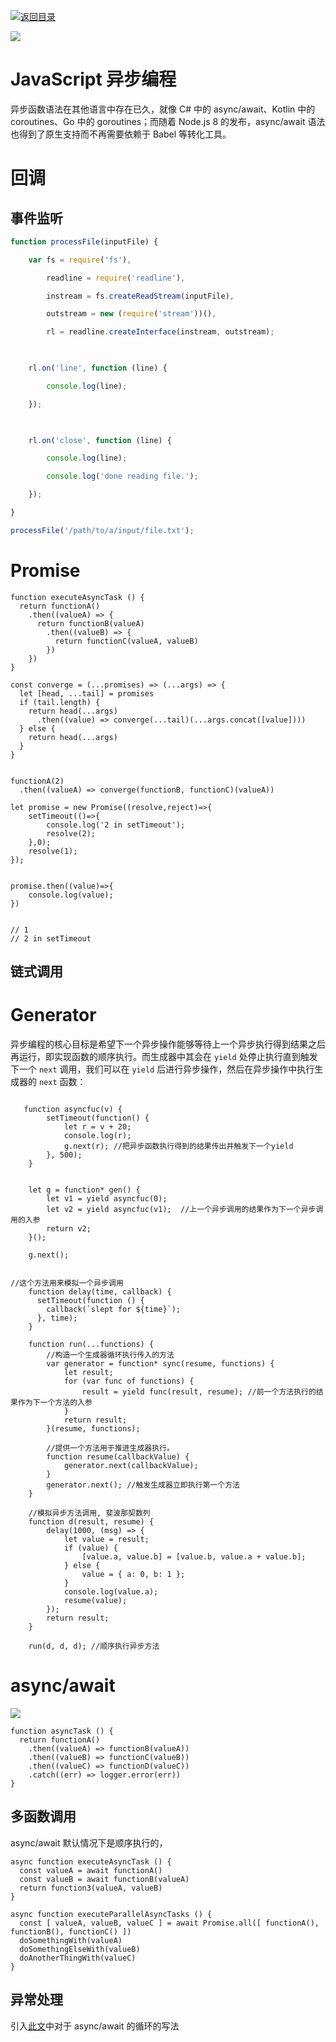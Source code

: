 [![返回目录](https://parg.co/USw)](https://parg.co/bxN) 

[![](https://parg.co/UYU)](https://parg.co/bxN)

# JavaScript 异步编程


异步函数语法在其他语言中存在已久，就像 C# 中的 async/await、Kotlin 中的 coroutines、Go 中的 goroutines；而随着 Node.js 8 的发布，async/await 语法也得到了原生支持而不再需要依赖于 Babel 等转化工具。


# 回调


## 事件监听


```js
function processFile(inputFile) {

    var fs = require('fs'),

        readline = require('readline'),

        instream = fs.createReadStream(inputFile),

        outstream = new (require('stream'))(),

        rl = readline.createInterface(instream, outstream);

     

    rl.on('line', function (line) {

        console.log(line);

    });

    

    rl.on('close', function (line) {

        console.log(line);

        console.log('done reading file.');

    });

}

processFile('/path/to/a/input/file.txt');

```


# Promise


```
function executeAsyncTask () {  
  return functionA()
    .then((valueA) => {
      return functionB(valueA)
        .then((valueB) => {          
          return functionC(valueA, valueB)
        })
    })
}
```
```
const converge = (...promises) => (...args) => {  
  let [head, ...tail] = promises
  if (tail.length) {
    return head(...args)
      .then((value) => converge(...tail)(...args.concat([value])))
  } else {
    return head(...args)
  }
}


functionA(2)  
  .then((valueA) => converge(functionB, functionC)(valueA))
```
```
let promise = new Promise((resolve,reject)=>{
	setTimeout(()=>{
		console.log('2 in setTimeout');
		resolve(2);
	},0);
	resolve(1);
});


promise.then((value)=>{
	console.log(value);
})


// 1
// 2 in setTimeout
```


## 链式调用




# Generator


异步编程的核心目标是希望下一个异步操作能够等待上一个异步执行得到结果之后再运行，即实现函数的顺序执行。而生成器中其会在 `yield` 处停止执行直到触发下一个 `next` 调用，我们可以在 `yield` 后进行异步操作，然后在异步操作中执行生成器的 `next` 函数：
```

   function asyncfuc(v) {
        setTimeout(function() {
            let r = v + 20;
            console.log(r);
            g.next(r); //把异步函数执行得到的结果传出并触发下一个yield
        }, 500);
    }
    
    
    let g = function* gen() {
        let v1 = yield asyncfuc(0);
        let v2 = yield asyncfuc(v1);  //上一个异步调用的结果作为下一个异步调用的入参
        return v2;
    }();
    
    g.next();
```
```

//这个方法用来模拟一个异步调用
    function delay(time, callback) {
      setTimeout(function () {
        callback(`slept for ${time}`);
      }, time);
    }
    
    function run(...functions) {
        //构造一个生成器循环执行传入的方法
        var generator = function* sync(resume, functions) {
            let result;
            for (var func of functions) {
                result = yield func(result, resume); //前一个方法执行的结果作为下一个方法的入参
            }
            return result;
        }(resume, functions);
        
        //提供一个方法用于推进生成器执行。
        function resume(callbackValue) {
            generator.next(callbackValue);
        }
        generator.next(); //触发生成器立即执行第一个方法
    }
    
    //模拟异步方法调用, 斐波那契数列
    function d(result, resume) {
        delay(1000, (msg) => {
            let value = result;
            if (value) {
                [value.a, value.b] = [value.b, value.a + value.b];
            } else {
                value = { a: 0, b: 1 };
            }
            console.log(value.a);
            resume(value);
        });
        return result;
    }
    
    run(d, d, d); //顺序执行异步方法
```


# async/await


![](https://coding.net/u/hoteam/p/Cache/git/raw/master/2017/6/1/async.png)


```
function asyncTask () {  
  return functionA()
    .then((valueA) => functionB(valueA))
    .then((valueB) => functionC(valueB))
    .then((valueC) => functionD(valueC))
    .catch((err) => logger.error(err))
}
```

## 多函数调用


async/await 默认情况下是顺序执行的，

```
async function executeAsyncTask () {  
  const valueA = await functionA()
  const valueB = await functionB(valueA)
  return function3(valueA, valueB)
}
```
```
async function executeParallelAsyncTasks () {  
  const [ valueA, valueB, valueC ] = await Promise.all([ functionA(), functionB(), functionC() ])
  doSomethingWith(valueA)
  doSomethingElseWith(valueB)
  doAnotherThingWith(valueC)
}
```
## 异常处理

引入[此文](https://blog.lavrton.com/javascript-loops-how-to-handle-async-await-6252dd3c795)中对于 async/await 的循环的写法

